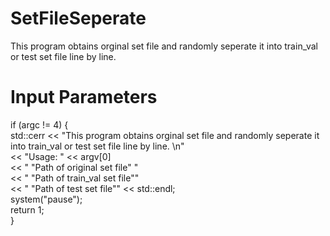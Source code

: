 # SetFileSeperate
This program obtains orginal set file and randomly seperate it into train_val or test set file line by line. 
# Input Parameters	
if (argc != 4) {  
		std::cerr << "This program obtains orginal set file and randomly seperate it into train_val or test set file line by line. \n"  
			<< "Usage: " << argv[0]  
			<< " \"Path of original set file\" "  
			<< " \"Path of train_val set file\""  
			<< " \"Path of test set file\"" << std::endl;  
		system("pause");  
		return 1;  
	}  

